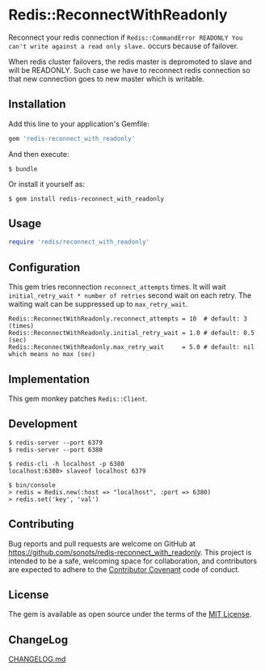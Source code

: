 # Redis::ReconnectWithReadonly

Reconnect your redis connection if `Redis::CommandError READONLY You can't write against a read only slave.` occurs because of failover.

When redis cluster failovers, the redis master is depromoted to slave and will be READONLY. Such case we have to reconnect redis connection so that new connection goes to new master which is writable.

## Installation

Add this line to your application's Gemfile:

```ruby
gem 'redis-reconnect_with_readonly'
```

And then execute:

    $ bundle

Or install it yourself as:

    $ gem install redis-reconnect_with_readonly

## Usage

```ruby
require 'redis/reconnect_with_readonly'
```

## Configuration

This gem tries reconnection `reconnect_attempts` times.
It will wait `initial_retry_wait * number of retries` second wait on each retry.
The waiting wait can be suppressed up to `max_retry_wait`.

```
Redis::ReconnectWithReadonly.reconnect_attempts = 10  # default: 3 (times)
Redis::ReconnectWithReadonly.initial_retry_wait = 1.0 # default: 0.5 (sec)
Redis::ReconnectWithReadonly.max_retry_wait     = 5.0 # default: nil which means no max (sec)
```

## Implementation

This gem monkey patches `Redis::Client`.

## Development

```
$ redis-server --port 6379
$ redis-server --port 6380
```

```
$ redis-cli -h localhost -p 6380
localhost:6380> slaveof localhost 6379
```

```
$ bin/console
> redis = Redis.new(:host => "localhost", :port => 6380)
> redis.set('key', 'val')
```

## Contributing

Bug reports and pull requests are welcome on GitHub at https://github.com/sonots/redis-reconnect_with_readonly. This project is intended to be a safe, welcoming space for collaboration, and contributors are expected to adhere to the [Contributor Covenant](http://contributor-covenant.org) code of conduct.

## License

The gem is available as open source under the terms of the [MIT License](http://opensource.org/licenses/MIT).

## ChangeLog

[CHANGELOG.md](./CHANGELOG.md)
